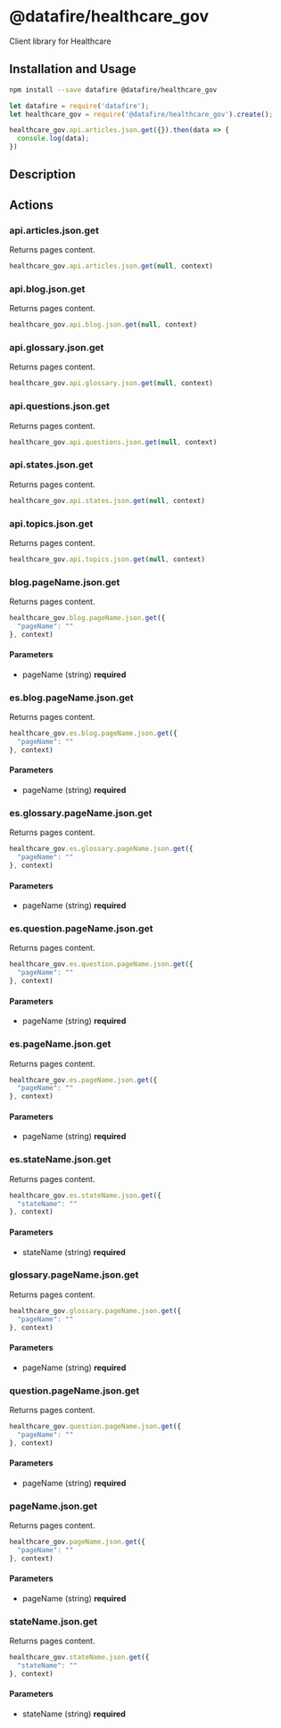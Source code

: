 # @datafire/healthcare_gov

Client library for Healthcare

## Installation and Usage
```bash
npm install --save datafire @datafire/healthcare_gov
```

```js
let datafire = require('datafire');
let healthcare_gov = require('@datafire/healthcare_gov').create();

healthcare_gov.api.articles.json.get({}).then(data => {
  console.log(data);
})
```

## Description


## Actions
### api.articles.json.get
Returns pages content.


```js
healthcare_gov.api.articles.json.get(null, context)
```


### api.blog.json.get
Returns pages content.


```js
healthcare_gov.api.blog.json.get(null, context)
```


### api.glossary.json.get
Returns pages content.


```js
healthcare_gov.api.glossary.json.get(null, context)
```


### api.questions.json.get
Returns pages content.


```js
healthcare_gov.api.questions.json.get(null, context)
```


### api.states.json.get
Returns pages content.


```js
healthcare_gov.api.states.json.get(null, context)
```


### api.topics.json.get
Returns pages content.


```js
healthcare_gov.api.topics.json.get(null, context)
```


### blog.pageName.json.get
Returns pages content.


```js
healthcare_gov.blog.pageName.json.get({
  "pageName": ""
}, context)
```

#### Parameters
* pageName (string) **required**

### es.blog.pageName.json.get
Returns pages content.


```js
healthcare_gov.es.blog.pageName.json.get({
  "pageName": ""
}, context)
```

#### Parameters
* pageName (string) **required**

### es.glossary.pageName.json.get
Returns pages content.


```js
healthcare_gov.es.glossary.pageName.json.get({
  "pageName": ""
}, context)
```

#### Parameters
* pageName (string) **required**

### es.question.pageName.json.get
Returns pages content.


```js
healthcare_gov.es.question.pageName.json.get({
  "pageName": ""
}, context)
```

#### Parameters
* pageName (string) **required**

### es.pageName.json.get
Returns pages content.


```js
healthcare_gov.es.pageName.json.get({
  "pageName": ""
}, context)
```

#### Parameters
* pageName (string) **required**

### es.stateName.json.get
Returns pages content.


```js
healthcare_gov.es.stateName.json.get({
  "stateName": ""
}, context)
```

#### Parameters
* stateName (string) **required**

### glossary.pageName.json.get
Returns pages content.


```js
healthcare_gov.glossary.pageName.json.get({
  "pageName": ""
}, context)
```

#### Parameters
* pageName (string) **required**

### question.pageName.json.get
Returns pages content.


```js
healthcare_gov.question.pageName.json.get({
  "pageName": ""
}, context)
```

#### Parameters
* pageName (string) **required**

### pageName.json.get
Returns pages content.


```js
healthcare_gov.pageName.json.get({
  "pageName": ""
}, context)
```

#### Parameters
* pageName (string) **required**

### stateName.json.get
Returns pages content.


```js
healthcare_gov.stateName.json.get({
  "stateName": ""
}, context)
```

#### Parameters
* stateName (string) **required**

